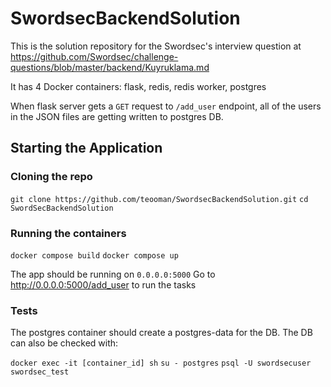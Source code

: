 # SwordsecBackendSolution
This is the solution repository for the Swordsec's interview question at https://github.com/Swordsec/challenge-questions/blob/master/backend/Kuyruklama.md

It has 4 Docker containers: flask, redis, redis worker, postgres

When flask server gets a `GET` request to `/add_user` endpoint, all of the users in the JSON files are getting written to postgres DB.


## Starting the Application


### Cloning the repo

`git clone https://github.com/teooman/SwordsecBackendSolution.git`
`cd SwordSecBackendSolution`

### Running the containers

`docker compose build`
`docker compose up`


The app should be running on `0.0.0.0:5000`
Go to http://0.0.0.0:5000/add_user to run the tasks

### Tests
The postgres container should create a postgres-data for the DB. The DB can also be checked with:

`docker exec -it [container_id] sh`
`su - postgres`
`psql -U swordsecuser swordsec_test`

